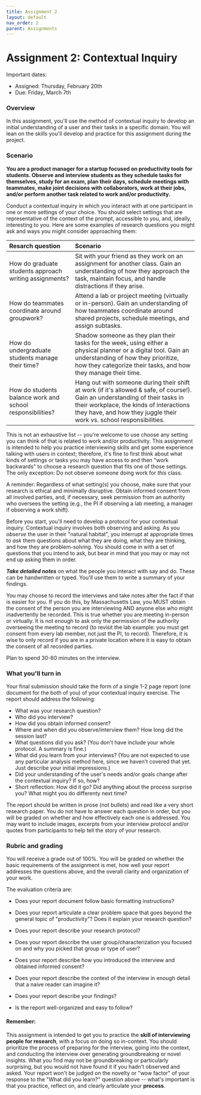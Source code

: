 ```yaml
---
title: Assignment 2
layout: default
nav_order: 2
parent: Assignments
---
```


# Assignment 2: Contextual Inquiry

Important dates:

- Assigned: Thursday, February 20th
- Due: Friday, March 7th

### Overview

In this assignment, you'll use the method of contextual inquiry to develop an initial understanding of a user and their tasks in a specific domain. You will lean on the skills you'll develop and practice for this assignment during the project.

### Scenario

**You are a product manager for a startup focused on productivity tools for students. Observe and interview students as they schedule tasks for themselves, study for an exam, plan their days, schedule meetings with teammates, make joint decisions with collaborators, work at their jobs, and/or perform another task related to work and/or productivity.**

Conduct a contextual inquiry in which you interact with at one participant in one or more settings of your choice. You should select settings that are representative of the context of the prompt, accessible to you, and, ideally, interesting to you. Here are some examples of research questions you might ask and ways you might consider approaching them:

| Resarch question                                          | Scenario                                                                                                                                                                                                                                         |
| :-------------------------------------------------------- | :----------------------------------------------------------------------------------------------------------------------------------------------------------------------------------------------------------------------------------------------- |
| How do graduate students approach writing assignments?    | Sit with your friend as they work on an assignment for another class. Gain an understanding of how they approach the task, maintain focus, and handle distractions if they arise.                                                                |
| How do teammates coordinate around groupwork?             | Attend a lab or project meeting (virtually or in-person). Gain an understanding of how teammates coordinate around shared projects, schedule meetings, and assign subtasks.                                                                      |
| How do undergraduate students manage their time?          | Shadow someone as they plan their tasks for the week, using either a physical planner or a digital tool. Gain an understanding of how they prioritize, how they categorize their tasks, and how they manage their time.                          |
| How do students balance work and school responsibilities? | Hang out with someone during their shift at work (if it's allowed & safe, of course!). Gain an understanding of their tasks in their workplace, the kinds of interactions they have, and how they juggle their work vs. school responsibilities. |

This is not an exhaustive list -- you're welcome to use choose any setting you can think of that is related to work and/or productivity. This assignment is intended to help you practice interviewing skills and get some experience talking with users in context; therefore, it's fine to first think about what kinds of settings or tasks you may have access to and then "work backwards" to choose a research question that fits one of those settings. The only exception: Do not observe someone doing work for _this_ class.

A reminder: Regardless of what setting(s) you choose, make sure that your research is ethical and minimally disruptive. Obtain informed consent from all involved parties, and, if necessary, seek permission from an authority who oversees the setting (e.g., the PI if observing a lab meeting, a manager if observing a work shift).

Before you start, you'll need to develop a protocol for your contextual inquiry. Contextual inquiry involves both observing and asking. As you _observe_ the user in their "natural habitat", you interrupt at appropriate times to _ask_ them questions about what they are doing, what they are thinking, and how they are problem-solving. You should come in with a set of questions that you intend to ask, but bear in mind that you may or may not end up asking them in order.

**_Take detailed notes_** on what the people you interact with say and do. These can be handwritten or typed. You'll use them to write a summary of your findings.

You may choose to record the interviews and take notes after the fact if that is easier for you. If you do this, by Massachusetts Law, you MUST obtain the consent of the person you are interviewing AND anyone else who might inadvertently be recorded. This is true whether you are meeting in-person or virtually. It is not enough to ask only the permission of the authority overseeing the meeting to record (to revisit the lab example: you must get consent from every lab member, not just the PI, to record). Therefore, it is wise to only record if you are in a private location where it is easy to obtain the consent of all recorded parties.

Plan to spend 30-60 minutes on the interview.

### What you'll turn in

Your final submission should take the form of a single 1-2 page report (one document for the both of you) of your contextual inquiry exercise. The report should address the following:

- What was your research question?
- Who did you interview?
- How did you obtain informed consent?
- Where and when did you observe/interview them? How long did the session last?
- What questions did you ask? (You don't have include your whole protocol. A summary is fine.)
- What did you learn from your interviews? (You are not expected to use any particular analysis method here, since we haven't covered that yet. Just describe your initial impressions.)
- Did your understanding of the user's needs and/or goals change after the contextual inquiry? If so, how?
- Short reflection: How did it go? Did anything about the process surprise you? What might you do differenty next time?

The report should be written in prose (not bullets) and read like a very short research paper. You do not have to answer each question in order, but you will be graded on whether and how effectively each one is addressed. You may want to include images, excerpts from your interview protocol and/or quotes from participants to help tell the story of your research.

### Rubric and grading

You will receive a grade out of 100%. You will be graded on whether the basic requirements of the assignment is met, how well your report addresses the questions above, and the overall clarity and organization of your work.

The evaluation criteria are:

- Does your report document follow basic formatting instructions?
- Does your report articulate a clear problem space that goes beyond the general topic of "productivity"? Does it explain your research question?
- Does your report describe your research protocol?
- Does your report describe the user group/characterization you focused on and why you picked that group or type of user?
- Does your report describe how you introduced the interview and obtained informed consent?
- Does your report describe the context of the interview in enough detail that a naive reader can imagine it?

- Does your report describe your findings?
- Is the report well-organized and easy to follow?

#### Remember:

This assignment is intended to get you to practice the **skill of interviewing people for research**, with a focus on doing so in-context. You should prioritize the process of preparing for the interview, going into the context, and conducting the interview over generating groundbreaking or novel insights. What you find may not be groundbreaking or particularly surprising, but you would not have found it if you hadn't observed and asked. Your report won't be judged on the novelty or "wow factor" of your response to the "What did you learn?" question above -- what's important is that you practice, reflect on, and clearly articulate your **process**.

